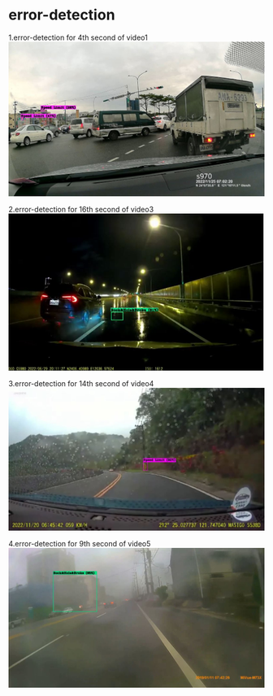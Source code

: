 # error-detection

1.error-detection for 4th second of video1
![image](https://github.com/joeisme/error-detection/blob/main/Video%201%20detection%20erro.JPG)


2.error-detection for 16th second of video3
![image](https://github.com/joeisme/error-detection/blob/main/Video%203%20detection%20erro.JPG)


3.error-detection for 14th second of video4
![image](https://github.com/joeisme/error-detection/blob/main/Video%204%20detection%20erro.JPG)

4.error-detection for 9th second of video5
![image](https://github.com/joeisme/error-detection/blob/main/Video%205%20detection%20erro.JPG)

